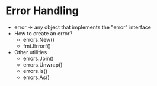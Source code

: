 # Error Handling #

- error => any object that implements the "error" interface
- How to create an error?
    - errors.New()
    - fmt.Errorf()
- Other utilities
    - errors.Join()
    - errors.Unwrap()
    - errors.Is()
    - errors.As()